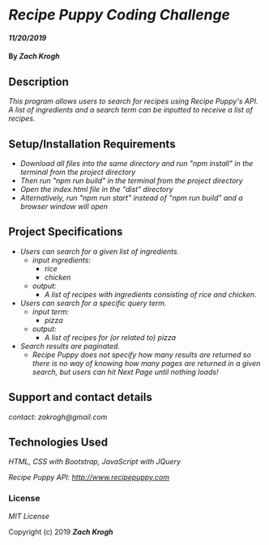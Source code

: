 # _Recipe Puppy Coding Challenge_

#### _11/20/2019_

#### By _Zach Krogh_

## Description

_This program allows users to search for recipes using Recipe Puppy's API. A list of ingredients and a search term can be inputted to receive a list of recipes._

## Setup/Installation Requirements

* _Download all files into the same directory and run "npm install" in the terminal from the project directory_
* _Then run "npm run build" in the terminal from the project directory_
* _Open the index.html file in the "dist" directory_
* _Alternatively, run "npm run start" instead of "npm run build" and a browser window will open_

## Project Specifications

* _Users can search for a given list of ingredients._
  * _input ingredients:_
    * _rice_
    * _chicken_
  * _output:_
    * _A list of recipes with ingredients consisting of rice and chicken._
* _Users can search for a specific query term._
  * _input term:_
    * _pizza_
  * _output:_
    * _A list of recipes for (or related to) pizza_
* _Search results are paginated._
  * _Recipe Puppy does not specify how many results are returned so there is no way of knowing how many pages are returned in a given search, but users can hit Next Page until nothing loads!_


## Support and contact details

_contact: zakrogh@gmail.com_

## Technologies Used

_HTML, CSS with Bootstrap, JavaScript with JQuery_

_Recipe Puppy API: http://www.recipepuppy.com_

### License

*MIT License*

Copyright (c) 2019 **_Zach Krogh_**
